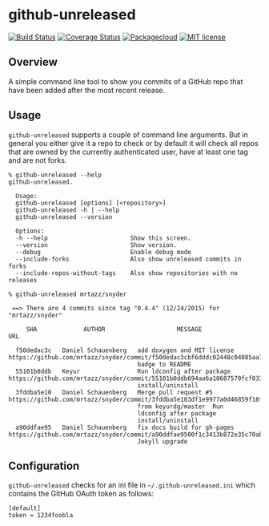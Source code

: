 # github-unreleased

[![Build Status](https://travis-ci.org/mrtazz/github-unreleased.svg?branch=master)](https://travis-ci.org/mrtazz/github-unreleased)
[![Coverage Status](https://coveralls.io/repos/mrtazz/github-unreleased/badge.svg?branch=master&service=github)](https://coveralls.io/github/mrtazz/github-unreleased?branch=master)
[![Packagecloud](https://img.shields.io/badge/packagecloud-available-brightgreen.svg)](https://packagecloud.io/mrtazz/github-unreleased)
[![MIT license](https://img.shields.io/badge/license-MIT-blue.svg)](http://opensource.org/licenses/MIT)

## Overview
A simple command line tool to show you commits of a GitHub repo that have been
added after the most recent release.

## Usage
`github-unreleased` supports a couple of command line arguments. But in
general you either give it a repo to check or by default it will check all
repos that are owned by the currently authenticated user, have at least one
tag and are not forks.

```
% github-unreleased --help
github-unreleased.

  Usage:
  github-unreleased [options] [<repository>]
  github-unreleased -h | --help
  github-unreleased --version

  Options:
  -h --help                       Show this screen.
  --version                       Show version.
  --debug                         Enable debug mode
  --include-forks                 Also show unreleased commits in forks
  --include-repos-without-tags    Also show repositories with no releases

```

```
% github-unreleased mrtazz/snyder

 ==> There are 4 commits since tag "0.4.4" (12/24/2015) for "mrtazz/snyder"

     SHA             AUTHOR                    MESSAGE                                                     URL

  f50dedac3c   Daniel Schauenberg   add doxygen and MIT license      https://github.com/mrtazz/snyder/commit/f50dedac3cbf6dddc02448c04085aa7b1a479de0
                                    badge to README
  55101b0ddb   Keyur                Run ldconfig after package       https://github.com/mrtazz/snyder/commit/55101b0ddb694aa6a10687570fcf033a2ee8753c
                                    install/uninstall
  3fddba5e10   Daniel Schauenberg   Merge pull request #5            https://github.com/mrtazz/snyder/commit/3fddba5e103df1e9977a0d46859f18f0e2287bbf
                                    from keyurdg/master  Run
                                    ldconfig after package
                                    install/uninstall
  a90ddfae95   Daniel Schauenberg   fix docs build for gh-pages      https://github.com/mrtazz/snyder/commit/a90ddfae9500f1c3413b872e35c70abdb47c67ac
                                    Jekyll upgrade
```

## Configuration
`github-unreleased` checks for an ini file in `~/.github-unreleased.ini` which
contains the GitHub OAuth token as follows:

```
[default]
token = 1234foobla
```
